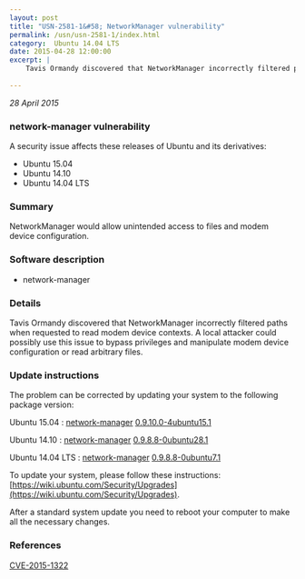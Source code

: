 ```yaml
---
layout: post
title: "USN-2581-1&#58; NetworkManager vulnerability"
permalink: /usn/usn-2581-1/index.html
category:  Ubuntu 14.04 LTS
date: 2015-04-28 12:00:00
excerpt: |
    Tavis Ormandy discovered that NetworkManager incorrectly filtered paths when requested to read modem device contexts. A local attacker could possibly use this issue to bypass privileges and manipulate modem device configuration or read arbitrary files. 
    
--- 
```

 
 

*28 April 2015*

### network-manager vulnerability

A security issue affects these releases of Ubuntu and its derivatives:

* Ubuntu 15.04
* Ubuntu 14.10
* Ubuntu 14.04 LTS

### Summary

NetworkManager would allow unintended access to files and modem device configuration.

### Software description

* network-manager 

### Details

Tavis Ormandy discovered that NetworkManager incorrectly filtered paths when requested to read modem device contexts. A local attacker could possibly use this issue to bypass privileges and manipulate modem device configuration or read arbitrary files. 

### Update instructions

The problem can be corrected by updating your system to the following package version:

Ubuntu 15.04
 : [network-manager](https://launchpad.net/ubuntu/+source/network-manager) <span> [0.9.10.0-4ubuntu15.1](https://launchpad.net/ubuntu/+source/network-manager/0.9.10.0-4ubuntu15.1) </span> 

Ubuntu 14.10
 : [network-manager](https://launchpad.net/ubuntu/+source/network-manager) <span> [0.9.8.8-0ubuntu28.1](https://launchpad.net/ubuntu/+source/network-manager/0.9.8.8-0ubuntu28.1) </span> 

Ubuntu 14.04 LTS
 : [network-manager](https://launchpad.net/ubuntu/+source/network-manager) <span> [0.9.8.8-0ubuntu7.1](https://launchpad.net/ubuntu/+source/network-manager/0.9.8.8-0ubuntu7.1) </span> 

To update your system, please follow these instructions: [https://wiki.ubuntu.com/Security/Upgrades](https://wiki.ubuntu.com/Security/Upgrades).

After a standard system update you need to reboot your computer to make all the necessary changes. 

### References

 
 [CVE-2015-1322](http://people.ubuntu.com/~ubuntu-security/cve/CVE-2015-1322)
 

